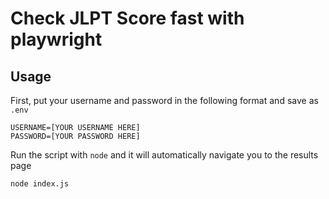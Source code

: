# Check JLPT Score fast with playwright

## Usage

First, put your username and password in the following format and save as `.env`
```
USERNAME=[YOUR USERNAME HERE]
PASSWORD=[YOUR PASSWORD HERE]
```

Run the script with `node` and it will automatically navigate you to the results page
```sh
node index.js
```
